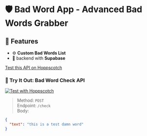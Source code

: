 # 🛡️ Bad Word App - Advanced Bad Words Grabber

## 🚀 Features

- ⚙️ **Custom Bad Words List**
- 📁 backend with **Supabase**

[Test this API on Hoppscotch](https://hoppscotch.io/?method=GET&url=https://bad-word-app-demo.vercel.app/)

### 🧪 Try It Out: Bad Word Check API

[![Test with Hoppscotch](https://img.shields.io/badge/Test%20API-Hoppscotch-4caf50?logo=postwoman)](https://hoppscotch.io/?method=POST&url=http://localhost:8000/check&contentType=application/json&body=%7B%22text%22%3A%22this%20is%20a%20test%20damn%20word%22%7D)

> Method: `POST`  
> Endpoint: `/check`  
> Body:
```json
{
  "text": "this is a test damn word"
}

